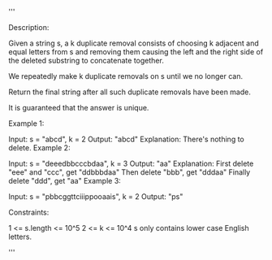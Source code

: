 '''

Description:

Given a string s, a k duplicate removal consists of choosing k adjacent and equal letters from s and removing them causing the left and the right side of the deleted substring to concatenate together.

We repeatedly make k duplicate removals on s until we no longer can.

Return the final string after all such duplicate removals have been made.

It is guaranteed that the answer is unique.

 

Example 1:

Input: s = "abcd", k = 2
Output: "abcd"
Explanation: There's nothing to delete.
Example 2:

Input: s = "deeedbbcccbdaa", k = 3
Output: "aa"
Explanation: 
First delete "eee" and "ccc", get "ddbbbdaa"
Then delete "bbb", get "dddaa"
Finally delete "ddd", get "aa"
Example 3:

Input: s = "pbbcggttciiippooaais", k = 2
Output: "ps"
 

Constraints:

1 <= s.length <= 10^5
2 <= k <= 10^4
s only contains lower case English letters.

'''